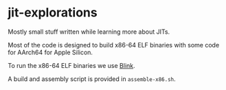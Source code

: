 # jit-explorations

Mostly small stuff written while learning more about JITs.

Most of the code is designed to build x86-64 ELF binaries with some code
for AArch64 for Apple Silicon.

To run the x86-64 ELF binaries we use [Blink](https://github.com/jart/blink).

A build and assembly script is provided in `assemble-x86.sh`.
